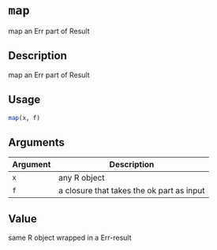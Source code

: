 # `map`

map an Err part of Result


## Description

map an Err part of Result


## Usage

```r
map(x, f)
```


## Arguments

Argument      |Description
------------- |----------------
`x`     |     any R object
`f`     |     a closure that takes the ok part as input


## Value

same R object wrapped in a Err-result


